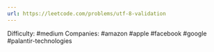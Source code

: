 ```yaml
---
url: https://leetcode.com/problems/utf-8-validation
---
```


Difficulty: #medium
Companies: #amazon #apple #facebook #google #palantir-technologies